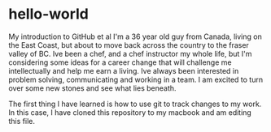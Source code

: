 # hello-world
My introduction to GitHub et al
I'm a 36 year old guy from Canada, living on the East Coast, but about to move back across the country to the fraser valley of BC. Ive been a chef, and a chef instructor my whole life, but I'm considering some ideas for a career change that will challenge me intellectually and help me earn a living. Ive always been interested in problem solving, communicating and working in a team. I am excited to turn over some new stones and see what lies beneath.

The first thing I have learned is how to use git to track changes to my work. In this case, I have cloned this repository to my macbook and am editing this file.
